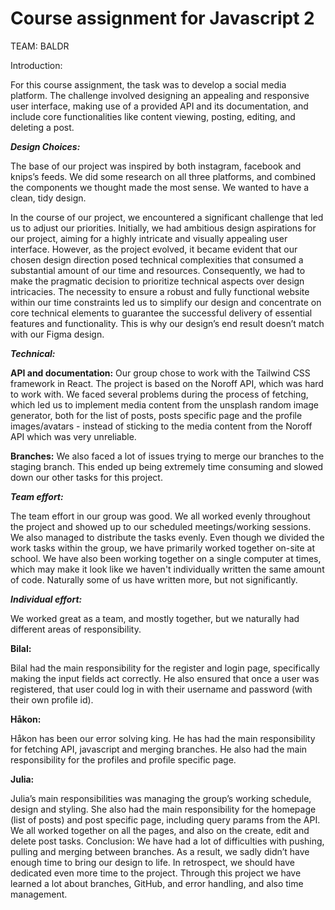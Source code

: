 # Course assignment for Javascript 2

TEAM: BALDR

Introduction:

For this course assignment, the task was to develop a social media platform. The challenge involved designing an appealing and responsive user interface, making use of a provided API and its documentation, and include core functionalities like content viewing, posting, editing, and deleting a post. 

***Design Choices:***

The base of our project was inspired by both instagram, facebook and knips’s feeds. We did some research on all three platforms, and combined the components we thought made the most sense. We wanted to have a clean, tidy design.


In the course of our project, we encountered a significant challenge that led us to adjust our priorities. Initially, we had ambitious design aspirations for our project, aiming for a highly intricate and visually appealing user interface. However, as the project evolved, it became evident that our chosen design direction posed technical complexities that consumed a substantial amount of our time and resources. Consequently, we had to make the pragmatic decision to prioritize technical aspects over design intricacies. The necessity to ensure a robust and fully functional website within our time constraints led us to simplify our design and concentrate on core technical elements to guarantee the successful delivery of essential features and functionality. This is why our design’s end result doesn’t match with our Figma design.

***Technical:***

**API and documentation:**
Our group chose to work with the Tailwind CSS framework in React. The project is based on the Noroff API, which was hard to work with. We faced several problems during the process of fetching, which led us to implement media content from the unsplash random image generator, both for the list of posts, posts specific page and the profile images/avatars - instead of sticking to the media content from the Noroff API which was very unreliable.

**Branches:**
We also faced a lot of issues trying to merge our branches to the staging branch. This ended up being extremely time consuming and slowed down our other tasks for this project. 

***Team effort:***

The team effort in our group was good. We all worked evenly throughout the project and showed up to our scheduled meetings/working sessions. We also managed to distribute the tasks evenly. Even though we divided the work tasks within the group, we have primarily worked together on-site at school. We have also been working together on a single computer at times, which may make it look like we haven't individually written the same amount of code. Naturally some of us have written more, but not significantly.


***Individual effort:***

We worked great as a team, and mostly together, but we naturally had different areas of responsibility. 


**Bilal:**

Bilal had the main responsibility for the register and login page, specifically making the input fields act correctly. He also ensured that once a user was registered, that user could log in with their username and password (with their own profile id). 


**Håkon:** 

Håkon has been our error solving king. He has had the main responsibility for fetching API, javascript and merging branches. He also had the main responsibility for the profiles and profile specific page. 


**Julia:**

Julia’s main responsibilities was managing the group’s working schedule, design and styling. She also had the main responsibility for the homepage (list of posts) and post specific page, including query params from the API. 
We all worked together on all the pages, and also on the create, edit and delete post tasks. 
Conclusion:
We have had a lot of difficulties with pushing, pulling and merging between branches. As a result, we sadly didn’t have enough time to bring our design to life. In retrospect, we should have dedicated even more time to the project. Through this project we have learned a lot about branches, GitHub, and error handling, and also time management.

